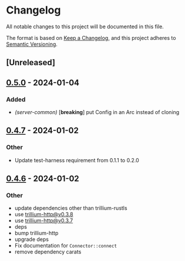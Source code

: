 # Changelog
All notable changes to this project will be documented in this file.

The format is based on [Keep a Changelog](https://keepachangelog.com/en/1.0.0/),
and this project adheres to [Semantic Versioning](https://semver.org/spec/v2.0.0.html).

## [Unreleased]

## [0.5.0](https://github.com/trillium-rs/trillium/compare/trillium-server-common-v0.4.7...trillium-server-common-v0.5.0) - 2024-01-04

### Added
- *(server-common)* [**breaking**] put Config in an Arc instead of cloning

## [0.4.7](https://github.com/trillium-rs/trillium/compare/trillium-server-common-v0.4.6...trillium-server-common-v0.4.7) - 2024-01-02

### Other
- Update test-harness requirement from 0.1.1 to 0.2.0

## [0.4.6](https://github.com/trillium-rs/trillium/compare/trillium-server-common-v0.4.5...trillium-server-common-v0.4.6) - 2024-01-02

### Other
- update dependencies other than trillium-rustls
- use trillium-http@v0.3.8
- use trillium-http@v0.3.7
- deps
- bump trillium-http
- upgrade deps
- Fix documentation for `Connector::connect`
- remove dependency carats
